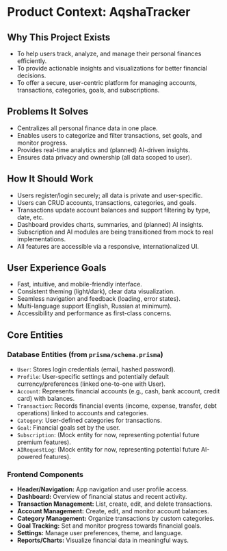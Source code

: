 # Product Context: AqshaTracker

## Why This Project Exists
- To help users track, analyze, and manage their personal finances efficiently.
- To provide actionable insights and visualizations for better financial decisions.
- To offer a secure, user-centric platform for managing accounts, transactions, categories, goals, and subscriptions.

## Problems It Solves
- Centralizes all personal finance data in one place.
- Enables users to categorize and filter transactions, set goals, and monitor progress.
- Provides real-time analytics and (planned) AI-driven insights.
- Ensures data privacy and ownership (all data scoped to user).

## How It Should Work
- Users register/login securely; all data is private and user-specific.
- Users can CRUD accounts, transactions, categories, and goals.
- Transactions update account balances and support filtering by type, date, etc.
- Dashboard provides charts, summaries, and (planned) AI insights.
- Subscription and AI modules are being transitioned from mock to real implementations.
- All features are accessible via a responsive, internationalized UI.

## User Experience Goals
- Fast, intuitive, and mobile-friendly interface.
- Consistent theming (light/dark), clear data visualization.
- Seamless navigation and feedback (loading, error states).
- Multi-language support (English, Russian at minimum).
- Accessibility and performance as first-class concerns.

## Core Entities

### Database Entities (from `prisma/schema.prisma`)
- `User`: Stores login credentials (email, hashed password).
- `Profile`: User-specific settings and potentially default currency/preferences (linked one-to-one with User).
- `Account`: Represents financial accounts (e.g., cash, bank account, credit card) with balances.
- `Transaction`: Records financial events (income, expense, transfer, debt operations) linked to accounts and categories.
- `Category`: User-defined categories for transactions.
- `Goal`: Financial goals set by the user.
- `Subscription`: (Mock entity for now, representing potential future premium features).
- `AIRequestLog`: (Mock entity for now, representing potential future AI-powered features).

### Frontend Components
- **Header/Navigation:** App navigation and user profile access.
- **Dashboard:** Overview of financial status and recent activity.
- **Transaction Management:** List, create, edit, and delete transactions.
- **Account Management:** Create, edit, and monitor account balances.
- **Category Management:** Organize transactions by custom categories.
- **Goal Tracking:** Set and monitor progress towards financial goals.
- **Settings:** Manage user preferences, theme, and language.
- **Reports/Charts:** Visualize financial data in meaningful ways. 